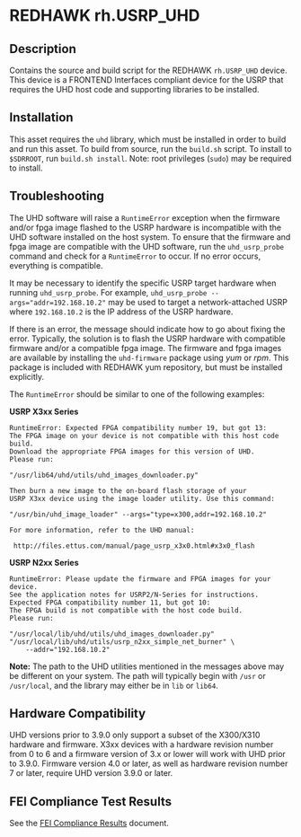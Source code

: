 # REDHAWK rh.USRP_UHD
 
## Description

Contains the source and build script for the REDHAWK `rh.USRP_UHD`
device. This device is a FRONTEND Interfaces compliant device for the USRP that
requires the UHD host code and supporting libraries to be installed.

## Installation

This asset requires the `uhd` library, which must be installed in order to build
and run this asset. To build from source, run the `build.sh` script.
To install to `$SDRROOT`, run `build.sh install`. Note: root
privileges (`sudo`) may be required to install.

## Troubleshooting

The UHD software will raise a `RuntimeError` exception when the firmware and/or
fpga image flashed to the USRP hardware is incompatible with the UHD software
installed on the host system. To ensure that the firmware and fpga image are
compatible with the UHD software, run the `uhd_usrp_probe` command and check
for a `RuntimeError` to occur. If no error occurs, everything is compatible.

It may be necessary to identify the specific USRP target hardware when running
`uhd_usrp_probe`. For example, `uhd_usrp_probe --args="addr=192.168.10.2"` may
be used to target a network-attached USRP where `192.168.10.2` is the IP address
of the USRP hardware.

If there is an error, the message should indicate how to go about fixing the
error. Typically, the solution is to flash the USRP hardware with compatible
firmware and/or a compatible fpga image. The firmware and fpga images are
available by installing the `uhd-firmware` package using *yum* or *rpm*. This
package is included with REDHAWK yum repository, but must be installed
explicitly.

The `RuntimeError` should be similar to one of the following examples:

**USRP X3xx Series**
```
RuntimeError: Expected FPGA compatibility number 19, but got 13:
The FPGA image on your device is not compatible with this host code build.
Download the appropriate FPGA images for this version of UHD.
Please run:

"/usr/lib64/uhd/utils/uhd_images_downloader.py"

Then burn a new image to the on-board flash storage of your
USRP X3xx device using the image loader utility. Use this command:

"/usr/bin/uhd_image_loader" --args="type=x300,addr=192.168.10.2"

For more information, refer to the UHD manual:

 http://files.ettus.com/manual/page_usrp_x3x0.html#x3x0_flash
```

**USRP N2xx Series**
```
RuntimeError: Please update the firmware and FPGA images for your device.
See the application notes for USRP2/N-Series for instructions.
Expected FPGA compatibility number 11, but got 10:
The FPGA build is not compatible with the host code build.
Please run:

"/usr/local/lib/uhd/utils/uhd_images_downloader.py"
"/usr/local/lib/uhd/utils/usrp_n2xx_simple_net_burner" \
    --addr="192.168.10.2"
```

**Note:** The path to the UHD utilities mentioned in the messages above may be
different on your system. The path will typically begin with `/usr` or
`/usr/local`, and the library may either be in `lib` or `lib64`.

## Hardware Compatibility

UHD versions prior to 3.9.0 only support a subset of the X300/X310 hardware and
firmware. X3xx devices with a hardware revision number from 0 to 6 and a
firmware version of 3.x or lower will work with UHD prior to 3.9.0. Firmware
version 4.0 or later, as well as hardware revision number 7 or later, require
UHD version 3.9.0 or later.

## FEI Compliance Test Results

See the [FEI Compliance Results](tests/FEI_Compliance_Results.md) document.
